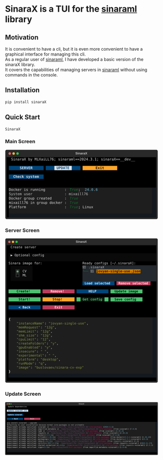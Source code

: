 # SinaraX is a TUI for the [sinaraml](https://github.com/4-DS/sinaraml) library

## Motivation

It is convenient to have a cli, but it is even more convenient to have a graphical interface for managing this cli.  
As a regular user of [sinaraml](https://github.com/4-DS), I have developed a basic version of the sinaraX library.  
It covers the capabilities of managing servers in [sinaraml](https://github.com/4-DS/sinaraml) without using commands in the console.  

## Installation

```bash
pip install sinaraX
```

## Quick Start

```bash
SinaraX
```

### Main Screen

![Main](https://raw.githubusercontent.com/MiXaiLL76/sinaraX/main/images/main.svg)

### Server Screen

![Server](https://raw.githubusercontent.com/MiXaiLL76/sinaraX/main/images/server.svg)

### Update Screen

![Update](https://raw.githubusercontent.com/MiXaiLL76/sinaraX/main/images/update.svg)